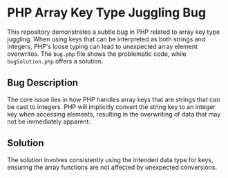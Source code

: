 # PHP Array Key Type Juggling Bug

This repository demonstrates a subtle bug in PHP related to array key type juggling.  When using keys that can be interpreted as both strings and integers, PHP's loose typing can lead to unexpected array element overwrites.  The `bug.php` file shows the problematic code, while `bugSolution.php` offers a solution.

## Bug Description
The core issue lies in how PHP handles array keys that are strings that can be cast to integers. PHP will implicitly convert the string key to an integer key when accessing elements, resulting in the overwriting of data that may not be immediately apparent.

## Solution
The solution involves consistently using the intended data type for keys, ensuring the array functions are not affected by unexpected conversions.
